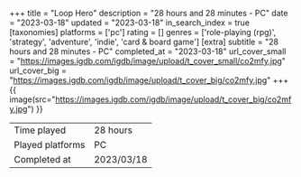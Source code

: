 +++
title = "Loop Hero"
description = "28 hours and 28 minutes - PC"
date = "2023-03-18"
updated = "2023-03-18"
in_search_index = true
[taxonomies]
platforms = ['pc']
rating = []
genres = ['role-playing (rpg)', 'strategy', 'adventure', 'indie', 'card & board game']
[extra]
subtitle = "28 hours and 28 minutes - PC"
completed_at = "2023-03-18"
url_cover_small = "https://images.igdb.com/igdb/image/upload/t_cover_small/co2mfy.jpg"
url_cover_big = "https://images.igdb.com/igdb/image/upload/t_cover_big/co2mfy.jpg"
+++
{{ image(src="https://images.igdb.com/igdb/image/upload/t_cover_big/co2mfy.jpg") }}

|              |            |
| ------------ | ---------- |
| Time played  | 28 hours |
| Played platforms    | PC |
| Completed at | 2023/03/18 |


